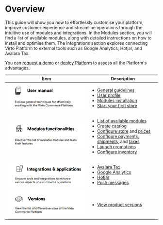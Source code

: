 # Overview

This guide will show you how to effortlessly customise your platform, improve customer experience and streamline operations through the intuitive use of modules and integrations. In the Modules section, you will find a list of available modules, along with detailed instructions on how to install and optimise them. The Integrations section explores connecting Virto Platform to external tools such as Google Analytics, Hotjar, and Avalara Tax.

You can [request a demo](https://virtocommerce.com/request-demo) or [deploy Platform]() to assess all the Platform's advantages.


|Item|Description|
|---|---|
| ![User manual](media/user_guide.png) | <ul><li> [General guidelines](general-guidelines.md)</li><li> [User profile](user-profile.md) </li> <li>[Modules installation](modules-installation.md)</li> <li>[Start your first store](getting-started.md)</li></ul>|
| ![Modules key features](media/modules-functionalities.png) | <ul><li> [List of available modules](platform-overview.md)</li> <li> [Create catalog](catalog/add-new-catalog.md) </li> <li>[Configure store](store/adding-new-store.md) and [prices](pricing/creating-new-price-list.md)</li> <li>[Configure payments,](payment/managing-payment-methods.md) [shipments,](shipping/managing-shipping-methods.md) and [taxes](tax/managing-taxes.md) </li> <li> [Launch promotions](marketing/managing-promotions.md) </li><li> [Configure inventory](inventory/managing-inventory.md) </li></ul>|
| ![Integrations](media/integrations-applications.png) | <ul><li> [Avalara Tax](integrations/avalara/overview.md)</li> <li> [Google Analytics](integrations/google-analytics/overview.md) </li> <li>[Hotjar](integrations/hotjar/overview.md)</li> <li> [Push messages](push-messages/manage-push-messages.md)</li> </ul>|
| ![Versions](media/versions.png) | <ul><li> [View product versions](versions/virto3-products-versions.md)</li></ul>|


